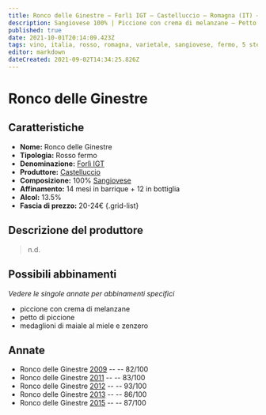 ```yaml
---
title: Ronco delle Ginestre – Forlì IGT – Castelluccio – Romagna (IT) – 20-24€ – 2★-5★
description: Sangiovese 100% | Piccione con crema di melanzane – Petto di piccione – Medaglioni di maiale al miele e zenzero
published: true
date: 2021-10-01T20:14:09.423Z
tags: vino, italia, rosso, romagna, varietale, sangiovese, fermo, 5 stelle, piccione con crema di melanzane, petto di piccione, medaglioni di maiale al miele e zenzero, 20-24€
editor: markdown
dateCreated: 2021-09-02T14:34:25.826Z
---
```


# Ronco delle Ginestre

## Caratteristiche
- **Nome:** Ronco delle Ginestre
- **Tipologia:** Rosso fermo
- **Denominazione:** [Forlì IGT](/denominazioni/Italia/Romagna/IGT/Forli)
- **Produttore:** [Castelluccio](/produttori/Italia/Romagna/Castelluccio) 
- **Composizione:** 100% [Sangiovese](/vitigni/Italia/bacca-nera/sangiovese)
- **Affinamento:** 14 mesi in barrique + 12 in bottiglia
- **Alcol:** 13.5%
- **Fascia di prezzo:** 20-24€ 
{.grid-list}

## Descrizione del produttore

> n.d.

## Possibili abbinamenti
*Vedere le singole annate per abbinamenti specifici*

- piccione con crema di melanzane
- petto di piccione
- medaglioni di maiale al miele e zenzero

## Annate
- Ronco delle Ginestre [2009](/vini/Italia/Romagna/Castelluccio/Ronco-delle-Ginestre/2009) -- <span class="star-2"></span> -- 82/100
- Ronco delle Ginestre [2011](/vini/Italia/Romagna/Castelluccio/Ronco-delle-Ginestre/2011) -- <span class="star-2"></span> -- 83/100
- Ronco delle Ginestre [2012](/vini/Italia/Romagna/Castelluccio/Ronco-delle-Ginestre/2012) -- <span class="star-5"></span> -- 93/100
- Ronco delle Ginestre [2013](/vini/Italia/Romagna/Castelluccio/Ronco-delle-Ginestre/2013) -- <span class="star-3"></span> -- 86/100
- Ronco delle Ginestre [2015](/vini/Italia/Romagna/Castelluccio/Ronco-delle-Ginestre/2015) -- <span class="star-3"></span> -- 87/100